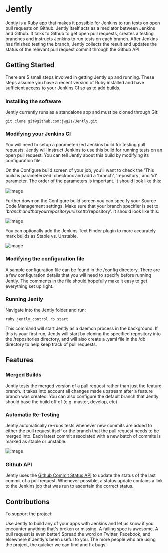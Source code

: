 # Jently

Jently is a Ruby app that makes it possible for Jenkins to run tests on open pull requests on Github. Jently itself acts as a mediator between Jenkins and Github. It talks to Github to get open pull requests, creates a testing branches and instructs Jenkins to run tests on each branch. After Jenkins has finished testing the branch, Jently collects the result and updates the status of the relevant pull request commit through the Github API.

## Getting Started

There are 5 small steps involved in getting Jently up and running. These steps assume you have a recent version of Ruby installed and have sufficient access to your Jenkins CI so as to add builds.

### Installing the software

Jently currently runs as a standalone app and must be cloned through Git:

    git clone git@github.com:jwg2s/Jently.git

### Modifying your Jenkins CI

You will need to setup a parameterized Jenkins build for testing pull requests. Jently will instruct Jenkins to use this build for running tests on an open pull request. You can tell Jently about this build by modifying its configuration file.

On the Configure build screen of your job, you'll want to check the 'This build is parameterized' checkbox and add a 'branch', 'repository', and 'id' parameter. The order of the parameters is important. It should look like this:

![image](http://imgur.com/5Q3iA.png)

Further down on the Configure build screen you can specify your Source Code Management settings. Make sure that your branch specifier is set to '$branch' and that your repository url is set to '$repository'. It should look like this:

![image](http://imgur.com/2a2A5.png)

You can optionally add the Jenkins Text Finder plugin to more accurately mark builds as Stable vs. Unstable.

![image](http://imgur.com/DbvknLj.png)

### Modifying the configuration file

A sample configuration file can be found in the /config directory. There are a few configuration details that you will need to specify before running Jently. The comments in the file should hopefully make it easy to get everything set up right.

### Running Jently

Navigate into the Jently folder and run:

    ruby jently_control.rb start

This command will start Jently as a daemon process in the background. If this is your first run, Jently will start by cloning the specified repository into the /repositories directory, and will also create a .yaml file in the /db directory to help keep track of pull requests.


## Features

### Merged Builds
Jently tests the merged version of a pull request rather than just the feature branch. It takes into account all changes made upstream after a feature branch was created.  You can also configure the default branch that Jently should base the build off of (e.g. master, develop, etc)

### Automatic Re-Testing
Jently automatically re-runs tests whenever new commits are added to either the pull request itself or the branch that the pull request needs to be merged into.  Each latest commit associated with a new batch of commits is marked as stable or unstable.

![image](http://imgur.com/B16IBjO.png)

### Github API
Jently uses the [Github Commit Status API](https://github.com/blog/1227-commit-status-api) to update the status of the last commit of a pull request. Whenever possible, a status update contains a link to the Jenkins job that was run to ascertain the correct status.

## Contributions
To support the project:

Use Jently to build any of your apps with Jenkins and let us know if you encounter anything that's broken or missing. A failing spec is awesome. A pull request is even better!
Spread the word on Twitter, Facebook, and elsewhere if Jently's been useful to you. The more people who are using the project, the quicker we can find and fix bugs!
